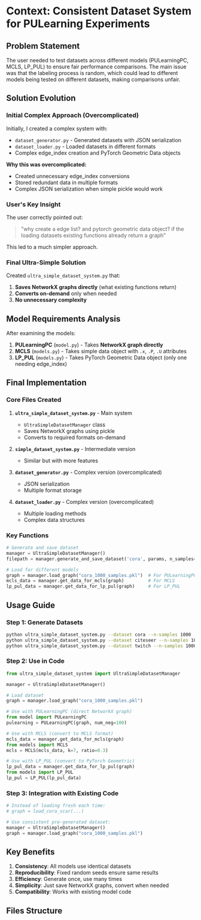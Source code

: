 # Context: Consistent Dataset System for PULearning Experiments

## Problem Statement

The user needed to test datasets across different models (PULearningPC, MCLS, LP_PUL) to ensure fair performance comparisons. The main issue was that the labeling process is random, which could lead to different models being tested on different datasets, making comparisons unfair.

## Solution Evolution

### Initial Complex Approach (Overcomplicated)

Initially, I created a complex system with:
- `dataset_generator.py` - Generated datasets with JSON serialization
- `dataset_loader.py` - Loaded datasets in different formats
- Complex edge_index creation and PyTorch Geometric Data objects

**Why this was overcomplicated:**
- Created unnecessary edge_index conversions
- Stored redundant data in multiple formats
- Complex JSON serialization when simple pickle would work

### User's Key Insight

The user correctly pointed out:
> "why create a edge list? and pytorch geometric data object? if the loading datasets existing functions already return a graph"

This led to a much simpler approach.

### Final Ultra-Simple Solution

Created `ultra_simple_dataset_system.py` that:
1. **Saves NetworkX graphs directly** (what existing functions return)
2. **Converts on-demand** only when needed
3. **No unnecessary complexity**

## Model Requirements Analysis

After examining the models:

1. **PULearningPC** (`model.py`) - Takes **NetworkX graph directly**
2. **MCLS** (`models.py`) - Takes simple data object with `.x`, `.P`, `.U` attributes
3. **LP_PUL** (`models.py`) - Takes PyTorch Geometric Data object (only one needing edge_index)

## Final Implementation

### Core Files Created

1. **`ultra_simple_dataset_system.py`** - Main system
   - `UltraSimpleDatasetManager` class
   - Saves NetworkX graphs using pickle
   - Converts to required formats on-demand

2. **`simple_dataset_system.py`** - Intermediate version
   - Similar but with more features

3. **`dataset_generator.py`** - Complex version (overcomplicated)
   - JSON serialization
   - Multiple format storage

4. **`dataset_loader.py`** - Complex version (overcomplicated)
   - Multiple loading methods
   - Complex data structures

### Key Functions

```python
# Generate and save dataset
manager = UltraSimpleDatasetManager()
filepath = manager.generate_and_save_dataset('cora', params, n_samples=1000)

# Load for different models
graph = manager.load_graph("cora_1000_samples.pkl")  # For PULearningPC
mcls_data = manager.get_data_for_mcls(graph)         # For MCLS
lp_pul_data = manager.get_data_for_lp_pul(graph)     # For LP_PUL
```

## Usage Guide

### Step 1: Generate Datasets
```bash
python ultra_simple_dataset_system.py --dataset cora --n-samples 1000
python ultra_simple_dataset_system.py --dataset citeseer --n-samples 1000
python ultra_simple_dataset_system.py --dataset twitch --n-samples 1000
```

### Step 2: Use in Code
```python
from ultra_simple_dataset_system import UltraSimpleDatasetManager

manager = UltraSimpleDatasetManager()

# Load dataset
graph = manager.load_graph("cora_1000_samples.pkl")

# Use with PULearningPC (direct NetworkX graph)
from model import PULearningPC
pulearning = PULearningPC(graph, num_neg=100)

# Use with MCLS (convert to MCLS format)
mcls_data = manager.get_data_for_mcls(graph)
from models import MCLS
mcls = MCLS(mcls_data, k=7, ratio=0.3)

# Use with LP_PUL (convert to PyTorch Geometric)
lp_pul_data = manager.get_data_for_lp_pul(graph)
from models import LP_PUL
lp_pul = LP_PUL(lp_pul_data)
```

### Step 3: Integration with Existing Code
```python
# Instead of loading fresh each time:
# graph = load_cora_scar(...)

# Use consistent pre-generated dataset:
manager = UltraSimpleDatasetManager()
graph = manager.load_graph("cora_1000_samples.pkl")
```

## Key Benefits

1. **Consistency**: All models use identical datasets
2. **Reproducibility**: Fixed random seeds ensure same results
3. **Efficiency**: Generate once, use many times
4. **Simplicity**: Just save NetworkX graphs, convert when needed
5. **Compatibility**: Works with existing model code

## Files Structure
